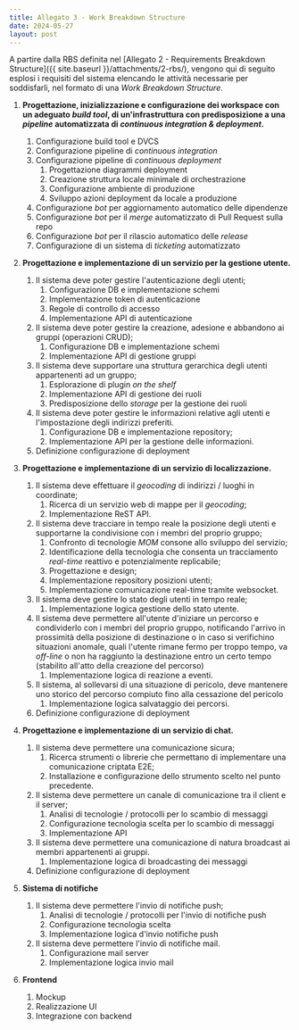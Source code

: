 ```yaml
---
title: Allegato 3 - Work Breakdown Structure
date: 2024-05-27
layout: post
---
```


A partire dalla RBS definita nel [Allegato 2 - Requirements Breakdown Structure]({{ site.baseurl }}/attachments/2-rbs/), vengono qui di seguito esplosi i requisiti del sistema elencando le attività necessarie per soddisfarli, nel formato di una _Work Breakdown Structure_.

1. **Progettazione, inizializzazione e configurazione dei workspace con un adeguato _build tool_, di un'infrastruttura con predisposizione a una _pipeline_ automatizzata di _continuous integration & deployment_.**
   1. Configurazione build tool e DVCS
   2. Configurazione pipeline di _continuous integration_
   3. Configurazione pipeline di _continuous deployment_
      1. Progettazione diagrammi deployment
      2. Creazione struttura locale minimale di orchestrazione
      3. Configurazione ambiente di produzione
      4. Sviluppo azioni deployment da locale a produzione
   4. Configurazione _bot_ per aggiornamento automatico delle dipendenze
   5. Configurazione _bot_ per il _merge_ automatizzato di Pull Request sulla repo
   6. Configurazione _bot_ per il rilascio automatico delle _release_
   7. Configurazione di un sistema di _ticketing_ automatizzato

2. **Progettazione e implementazione di un servizio per la gestione utente.**
   1. Il sistema deve poter gestire l'autenticazione degli utenti;
      1. Configurazione DB e implementazione schemi
      2. Implementazione token di autenticazione
      3. Regole di controllo di accesso
      4. Implementazione API di autenticazione
   2. Il sistema deve poter gestire la creazione, adesione e abbandono ai gruppi (operazioni CRUD);
      1. Configurazione DB e implementazione schemi
      2. Implementazione API di gestione gruppi
   3. Il sistema deve supportare una struttura gerarchica degli utenti appartenenti ad un gruppo;
      1. Esplorazione di plugin _on the shelf_
      2. Implementazione API di gestione dei ruoli
      3. Predisposizione dello _storage_ per la gestione dei ruoli
   4. Il sistema deve poter gestire le informazioni relative agli utenti e l'impostazione degli indirizzi preferiti.
      1. Configurazione DB e implementazione repository;
      2. Implementazione API per la gestione delle informazioni.
   5. Definizione configurazione di deployment

3. **Progettazione e implementazione di un servizio di localizzazione.**
   1. Il sistema deve effettuare il _geocoding_ di indirizzi / luoghi in coordinate;
      1. Ricerca di un servizio web di mappe per il _geocoding_;
      2. Implementazione ReST API.
   2. Il sistema deve tracciare in tempo reale la posizione degli utenti e supportarne la condivisione con i membri del proprio gruppo;
      1. Confronto di tecnologie _MOM_ consone allo sviluppo del servizio;
      2. Identificazione della tecnologia che consenta un tracciamento _real-time_ reattivo e potenzialmente replicabile;
      3. Progettazione e design;
      4. Implementazione repository posizioni utenti;
      5. Implementazione comunicazione real-time tramite websocket.
   3. Il sistema deve gestire lo stato degli utenti in tempo reale;
      1. Implementazione logica gestione dello stato utente.
   4. Il sistema deve permettere all'utente d'iniziare un percorso e condividerlo con i membri del proprio gruppo, notificando l'arrivo in prossimità della posizione di destinazione o in caso si verifichino situazioni anomale, quali l'utente rimane fermo per troppo tempo, va _off-line_ o non ha raggiunto la destinazione entro un certo tempo (stabilito all'atto della creazione del percorso)
      1. Implementazione logica di reazione a eventi.
   5. Il sistema, al sollevarsi di una situazione di pericolo, deve mantenere uno storico del percorso compiuto fino alla cessazione del pericolo
      1. Implementazione logica salvataggio dei percorsi.
   6. Definizione configurazione di deployment

4. **Progettazione e implementazione di un servizio di chat.**
   1. Il sistema deve permettere una comunicazione sicura;
      1. Ricerca strumenti o librerie che permettano di implementare una comunicazione criptata E2E;
      2. Installazione e configurazione dello strumento scelto nel punto precedente.
   2. Il sistema deve permettere un canale di comunicazione tra il client e il server;
      1. Analisi di tecnologie / protocolli per lo scambio di messaggi
      2. Configurazione tecnologia scelta per lo scambio di messaggi
      3. Implementazione API
   3. Il sistema deve permettere una comunicazione di natura broadcast ai membri appartenenti ai gruppi.
      1. Implementazione logica di broadcasting dei messaggi
   4. Definizione configurazione di deployment

5. **Sistema di notifiche**
   1. Il sistema deve permettere l'invio di notifiche push;
      1. Analisi di tecnologie / protocolli per l'invio di notifiche push
      2. Configurazione tecnologia scelta
      3. Implementazione logica d'invio notifiche push
   2. Il sistema deve permettere l'invio di notifiche mail.
      1. Configurazione mail server
      2. Implementazione logica invio mail

6. **Frontend**
   1. Mockup
   2. Realizzazione UI
   3. Integrazione con backend
